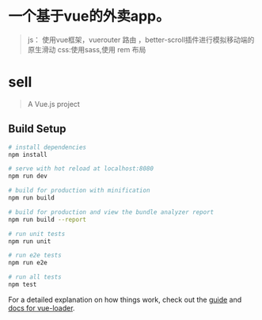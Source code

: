 # 一个基于vue的外卖app。
  > js： 使用vue框架，vuerouter 路由 ，better-scroll插件进行模拟移动端的原生滑动
  > css:使用sass,使用 rem 布局


# sell

> A Vue.js project

## Build Setup

``` bash
# install dependencies
npm install

# serve with hot reload at localhost:8080
npm run dev

# build for production with minification
npm run build

# build for production and view the bundle analyzer report
npm run build --report

# run unit tests
npm run unit

# run e2e tests
npm run e2e

# run all tests
npm test
```

For a detailed explanation on how things work, check out the [guide](http://vuejs-templates.github.io/webpack/) and [docs for vue-loader](http://vuejs.github.io/vue-loader).

